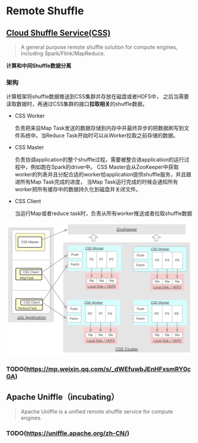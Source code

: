 # Remote Shuffle

## [Cloud Shuffle Service(CSS)](https://github.com/bytedance/CloudShuffleService)

> A general purpose remote shuffle solution for compute engines, including Spark/Flink/MapReduce.

**计算和中间Shuffle数据分离**

### 架构

计算框架将shuffle数据推送到CSS集群并存放在磁盘或者HDFS中， 之后当需要读取数据时，再通过CSS集群的接口**拉取相关**的shuffle数据。

- CSS Worker

  负责把来自Map Task发送的数据存储到内存中并最终异步的把数据刷写到文件系统中。当Reduce Task开始时可以从Worker拉取之前存储的数据。

- CSS Master

  负责协调application的整个shuffle过程，需要被整合进application的运行过程中，例如跑在Spark的driver中。 CSS Master会从ZooKeeper中获取worker的列表并且分配合适的worker给application提供shuffle服务，并且跟进所有Map Task完成的进度， 当Map Task运行完成的时候会通知所有worker把所有缓存中的数据持久化到磁盘并关闭文件。

- CSS Client

  当运行Map或者reduce task时，负责从所有worker推送或者拉取shuffle数据

<img src="pics/css-arch.png" alt="CSS Architecture" style="zoom: 50%;" />



### TODO(https://mp.weixin.qq.com/s/_dWEfuwbJEnHFxsmRY0cGA)



## Apache Uniffle（incubating）

> Apache Uniffle is a unified remote shuffle service for compute engines.

### TODO(https://uniffle.apache.org/zh-CN/)